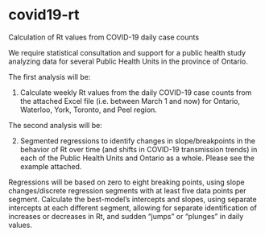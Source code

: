 # covid19-rt
Calculation of Rt values from COVID-19 daily case counts

We require statistical consultation and support for a public health study analyzing data for several Public Health Units in the province of Ontario.

The first analysis will be:

1. Calculate weekly Rt values from the daily COVID-19 case counts from the attached Excel file (i.e. between March 1 and now) for Ontario, Waterloo, York, Toronto, and Peel region.

The second analysis will be:

2. Segmented regressions to identify changes in slope/breakpoints in the behavior of Rt over time (and shifts in COVID-19 transmission trends) in each of the Public Health Units and Ontario as a whole. Please see the example attached.

Regressions will be based on zero to eight breaking points, using slope changes/discrete regression segments with at least five data points per segment. Calculate the best-model’s intercepts and slopes, using separate intercepts at each different segment, allowing for separate identification of increases or decreases in Rt, and sudden “jumps” or “plunges” in daily values.
